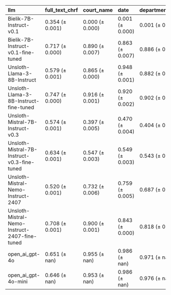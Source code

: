 | llm                                           | full_text_chrf   | court_name      | date            | department_name   | judges          | legal_bases     | recorder        | signature       |
|:----------------------------------------------|:-----------------|:----------------|:----------------|:------------------|:----------------|:----------------|:----------------|:----------------|
| Bielik-7B-Instruct-v0.1                       | 0.354 (± 0.001)  | 0.000 (± 0.000) | 0.001 (± 0.000) | 0.001 (± 0.000)   | 0.001 (± 0.000) | 0.001 (± 0.000) | 0.000 (± 0.000) | 0.000 (± 0.000) |
| Bielik-7B-Instruct-v0.1-fine-tuned            | 0.717 (± 0.000)  | 0.890 (± 0.007) | 0.863 (± 0.007) | 0.886 (± 0.007)   | 0.879 (± 0.007) | 0.465 (± 0.004) | 0.639 (± 0.001) | 0.459 (± 0.002) |
| Unsloth-Llama-3-8B-Instruct                   | 0.579 (± 0.001)  | 0.865 (± 0.000) | 0.948 (± 0.001) | 0.882 (± 0.026)   | 0.902 (± 0.011) | 0.312 (± 0.042) | 0.741 (± 0.002) | 0.665 (± 0.022) |
| Unsloth-Llama-3-8B-Instruct-fine-tuned        | 0.747 (± 0.000)  | 0.916 (± 0.001) | 0.920 (± 0.002) | 0.902 (± 0.000)   | 0.906 (± 0.001) | 0.442 (± 0.001) | 0.812 (± 0.003) | 0.805 (± 0.004) |
| Unsloth-Mistral-7B-Instruct-v0.3              | 0.574 (± 0.001)  | 0.397 (± 0.005) | 0.470 (± 0.004) | 0.404 (± 0.005)   | 0.424 (± 0.003) | 0.159 (± 0.002) | 0.436 (± 0.003) | 0.159 (± 0.001) |
| Unsloth-Mistral-7B-Instruct-v0.3-fine-tuned   | 0.634 (± 0.001)  | 0.547 (± 0.003) | 0.549 (± 0.003) | 0.543 (± 0.003)   | 0.544 (± 0.003) | 0.366 (± 0.002) | 0.534 (± 0.002) | 0.533 (± 0.001) |
| Unsloth-Mistral-Nemo-Instruct-2407            | 0.520 (± 0.001)  | 0.732 (± 0.006) | 0.759 (± 0.005) | 0.687 (± 0.006)   | 0.619 (± 0.006) | 0.267 (± 0.002) | 0.690 (± 0.008) | 0.600 (± 0.004) |
| Unsloth-Mistral-Nemo-Instruct-2407-fine-tuned | 0.708 (± 0.001)  | 0.900 (± 0.001) | 0.843 (± 0.000) | 0.818 (± 0.001)   | 0.826 (± 0.001) | 0.503 (± 0.002) | 0.693 (± 0.007) | 0.642 (± 0.007) |
| open_ai_gpt-4o                                | 0.651 (± nan)    | 0.955 (± nan)   | 0.986 (± nan)   | 0.971 (± nan)     | 0.917 (± nan)   | 0.502 (± nan)   | 0.834 (± nan)   | 0.990 (± nan)   |
| open_ai_gpt-4o-mini                           | 0.646 (± nan)    | 0.953 (± nan)   | 0.986 (± nan)   | 0.976 (± nan)     | 0.927 (± nan)   | 0.534 (± nan)   | 0.969 (± nan)   | 0.988 (± nan)   |
